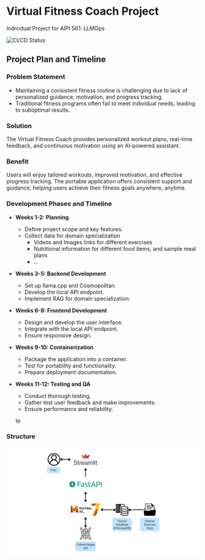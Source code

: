 # Virtual Fitness Coach Project

Individual Project for AIPI 561: LLMOps

![CI/CD Status](https://github.com/zihanxing/Virtual-Fitness-Coach-Project/actions/workflows/ci.yml/badge.svg)
 
## Project Plan and Timeline

### Problem Statement
- Maintaining a consistent fitness routine is challenging due to lack of personalized guidance, motivation, and progress tracking. 
- Traditional fitness programs often fail to meet individual needs, leading to suboptimal results.

### Solution
The Virtual Fitness Coach provides personalized workout plans, real-time feedback, and continuous motivation using an AI-powered assistant.

### Benefit
Users will enjoy tailored workouts, improved motivation, and effective progress tracking. The portable application offers consistent support and guidance, helping users achieve their fitness goals anywhere, anytime.

### Development Phases and Timeline

- **Weeks 1-2: Planning**
  - Define project scope and key features.
  - Collect data for domain specialization
    - Videos and Images links for different exercises
    - Nutritional information for different food items, and sample meal plans
    - ...

- **Weeks 3-5: Backend Development**
  - Set up llama.cpp and Cosmopolitan.
  - Develop the local API endpoint.
  - Implement RAG for domain specialization.

- **Weeks 6-8: Frontend Development**
  - Design and develop the user interface.
  - Integrate with the local API endpoint.
  - Ensure responsive design.

- **Weeks 9-10: Containerization**
  - Package the application into a container.
  - Test for portability and functionality.
  - Prepare deployment documentation.

- **Weeks 11-12: Testing and QA**
  - Conduct thorough testing.
  - Gather test user feedback and make improvements.
  - Ensure performance and reliability.

  te

### Structure 

![alt text](assets/AIPI561.png)
